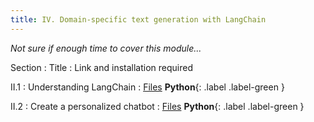 ```yaml
---
title: IV. Domain-specific text generation with LangChain
---
```


*Not sure if enough time to cover this module...*

Section
: Title
  : Link and installation required

II.1
: Understanding LangChain
  : [Files](#) **Python**{: .label .label-green }

II.2
: Create a personalized chatbot
  : [Files](#) **Python**{: .label .label-green }